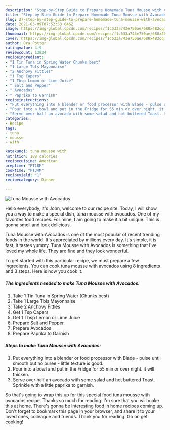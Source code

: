 ```yaml
---
description: "Step-by-Step Guide to Prepare Homemade Tuna Mousse with Avocados"
title: "Step-by-Step Guide to Prepare Homemade Tuna Mousse with Avocados"
slug: 27-step-by-step-guide-to-prepare-homemade-tuna-mousse-with-avocados
date: 2021-03-09T07:52:53.046Z
image: https://img-global.cpcdn.com/recipes/f1c533a743e750ae/680x482cq70/tuna-mousse-with-avocados-recipe-main-photo.jpg
thumbnail: https://img-global.cpcdn.com/recipes/f1c533a743e750ae/680x482cq70/tuna-mousse-with-avocados-recipe-main-photo.jpg
cover: https://img-global.cpcdn.com/recipes/f1c533a743e750ae/680x482cq70/tuna-mousse-with-avocados-recipe-main-photo.jpg
author: Ora Potter
ratingvalue: 4.9
reviewcount: 13834
recipeingredient:
- "1 Tin Tuna in Spring Water Chunks best"
- "1 Large Tbls Mayonnaise"
- "2 Anchovy Fittles"
- "1 Tsp Capers"
- "1 Tbsp Lemon or Lime Juice"
- " Salt and Pepper"
- " Avocados"
- " Paprika to Garnish"
recipeinstructions:
- "Put everything into a blender or food processor with Blade - pulse until smooth but no puree - little texture is good."
- "Pour into a bowl and put in the Fridge for 55 min or over night. it will thicken."
- "Serve over half an avocado with some salad and hot buttered Toast. Sprinkle with a little paprika to garnish."
categories:
- Recipe
tags:
- tuna
- mousse
- with

katakunci: tuna mousse with 
nutrition: 188 calories
recipecuisine: American
preptime: "PT18M"
cooktime: "PT34M"
recipeyield: "1"
recipecategory: Dinner

---
```



![Tuna Mousse with Avocados](https://img-global.cpcdn.com/recipes/f1c533a743e750ae/680x482cq70/tuna-mousse-with-avocados-recipe-main-photo.jpg)

Hello everybody, it's John, welcome to our recipe site. Today, I will show you a way to make a special dish, tuna mousse with avocados. One of my favorites food recipes. For mine, I am going to make it a bit unique. This is gonna smell and look delicious.

Tuna Mousse with Avocados is one of the most popular of recent trending foods in the world. It's appreciated by millions every day. It's simple, it is fast, it tastes yummy. Tuna Mousse with Avocados is something that I've loved my whole life. They are fine and they look wonderful.




To get started with this particular recipe, we must prepare a few ingredients. You can cook tuna mousse with avocados using 8 ingredients and 3 steps. Here is how you cook it.

<!--inarticleads1-->

##### The ingredients needed to make Tuna Mousse with Avocados:

1. Take 1 Tin Tuna in Spring Water (Chunks best)
1. Take 1 Large Tbls Mayonnaise
1. Take 2 Anchovy Fittles
1. Get 1 Tsp Capers
1. Get 1 Tbsp Lemon or Lime Juice
1. Prepare  Salt and Pepper
1. Prepare  Avocados
1. Prepare  Paprika to Garnish




<!--inarticleads2-->

##### Steps to make Tuna Mousse with Avocados:

1. Put everything into a blender or food processor with Blade - pulse until smooth but no puree - little texture is good.
1. Pour into a bowl and put in the Fridge for 55 min or over night. it will thicken.
1. Serve over half an avocado with some salad and hot buttered Toast. Sprinkle with a little paprika to garnish.




So that's going to wrap this up for this special food tuna mousse with avocados recipe. Thanks so much for reading. I'm sure that you will make this at home. There's gonna be interesting food in home recipes coming up. Don't forget to bookmark this page in your browser, and share it to your loved ones, colleague and friends. Thank you for reading. Go on get cooking!
